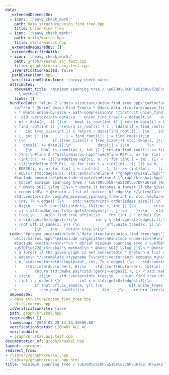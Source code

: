 ```yaml
---
data:
  _extendedDependsOn:
  - icon: ':heavy_check_mark:'
    path: data_structure/union_find_tree.hpp
    title: Union-Find Tree
  - icon: ':heavy_check_mark:'
    path: utils/macros.hpp
    title: utils/macros.hpp
  _extendedRequiredBy: []
  _extendedVerifiedWith:
  - icon: ':heavy_check_mark:'
    path: graph/kruskal.aoj.test.cpp
    title: graph/kruskal.aoj.test.cpp
  _isVerificationFailed: false
  _pathExtension: hpp
  _verificationStatusIcon: ':heavy_check_mark:'
  attributes:
    document_title: "minimum spanning tree / \u6700\u5C0F\u5168\u57DF\u6728 (Kruskal's\
      \ method)"
    links: []
  bundledCode: "#line 2 \"data_structure/union_find_tree.hpp\"\n#include <vector>\n\
    \n/**\n * @brief Union-Find Tree\n * @docs data_structure/union_find_tree.md\n\
    \ * @note union-by-size + path-compression\n */\nstruct union_find_tree {\n  \
    \  std::vector<int> data;\n    union_find_tree() = default;\n    explicit union_find_tree(std::size_t\
    \ n) : data(n, -1) {}\n    bool is_root(int i) { return data[i] < 0; }\n    int\
    \ find_root(int i) { return is_root(i) ? i : (data[i] = find_root(data[i])); }\n\
    \    int tree_size(int i) { return - data[find_root(i)]; }\n    int unite_trees(int\
    \ i, int j) {\n        i = find_root(i); j = find_root(j);\n        if (i != j)\
    \ {\n            if (tree_size(i) < tree_size(j)) std::swap(i, j);\n         \
    \   data[i] += data[j];\n            data[j] = i;\n        }\n        return i;\n\
    \    }\n    bool is_same(int i, int j) { return find_root(i) == find_root(j);\
    \ }\n};\n#line 2 \"utils/macros.hpp\"\n#define REP(i, n) for (int i = 0; (i) <\
    \ (int)(n); ++ (i))\n#define REP3(i, m, n) for (int i = (m); (i) < (int)(n); ++\
    \ (i))\n#define REP_R(i, n) for (int i = (int)(n) - 1; (i) >= 0; -- (i))\n#define\
    \ REP3R(i, m, n) for (int i = (int)(n) - 1; (i) >= (int)(m); -- (i))\n#define\
    \ ALL(x) std::begin(x), std::end(x)\n#line 4 \"graph/kruskal.hpp\"\n#include <algorithm>\n\
    #include <numeric>\n#include <tuple>\n#line 8 \"graph/kruskal.hpp\"\n\n/**\n *\
    \ @brief minimum spanning tree / \u6700\u5C0F\u5168\u57DF\u6728 (Kruskal's method)\n\
    \ * @note $O(E \\log E)$\n * @note it becomes a forest if the given graph is not\
    \ connected\n * @return a list of indices of edges\n */\ntemplate <typename T>\n\
    std::vector<int> compute_minimum_spanning_tree(int n, std::vector<std::tuple<int,\
    \ int, T> > edges) {\n    std::vector<int> order(edges.size());\n    std::iota(ALL(order),\
    \ 0);\n    std::sort(ALL(order), [&](int i, int j) {\n        return std::make_pair(std::get<2>(edges[i]),\
    \ i) < std::make_pair(std::get<2>(edges[j]), j);\n    });\n    std::vector<int>\
    \ tree;\n    union_find_tree uft(n);\n    for (int i : order) {\n        int x\
    \ = std::get<0>(edges[i]);\n        int y = std::get<1>(edges[i]);\n        if\
    \ (not uft.is_same(x, y)) {\n            uft.unite_trees(x, y);\n            tree.push_back(i);\n\
    \        }\n    }\n    return tree;\n}\n"
  code: "#pragma once\n#include \"data_structure/union_find_tree.hpp\"\n#include \"\
    utils/macros.hpp\"\n#include <algorithm>\n#include <numeric>\n#include <tuple>\n\
    #include <vector>\n\n/**\n * @brief minimum spanning tree / \u6700\u5C0F\u5168\
    \u57DF\u6728 (Kruskal's method)\n * @note $O(E \\log E)$\n * @note it becomes\
    \ a forest if the given graph is not connected\n * @return a list of indices of\
    \ edges\n */\ntemplate <typename T>\nstd::vector<int> compute_minimum_spanning_tree(int\
    \ n, std::vector<std::tuple<int, int, T> > edges) {\n    std::vector<int> order(edges.size());\n\
    \    std::iota(ALL(order), 0);\n    std::sort(ALL(order), [&](int i, int j) {\n\
    \        return std::make_pair(std::get<2>(edges[i]), i) < std::make_pair(std::get<2>(edges[j]),\
    \ j);\n    });\n    std::vector<int> tree;\n    union_find_tree uft(n);\n    for\
    \ (int i : order) {\n        int x = std::get<0>(edges[i]);\n        int y = std::get<1>(edges[i]);\n\
    \        if (not uft.is_same(x, y)) {\n            uft.unite_trees(x, y);\n  \
    \          tree.push_back(i);\n        }\n    }\n    return tree;\n}\n"
  dependsOn:
  - data_structure/union_find_tree.hpp
  - utils/macros.hpp
  isVerificationFile: false
  path: graph/kruskal.hpp
  requiredBy: []
  timestamp: '2020-02-28 14:33:39+09:00'
  verificationStatus: LIBRARY_ALL_AC
  verifiedWith:
  - graph/kruskal.aoj.test.cpp
documentation_of: graph/kruskal.hpp
layout: document
redirect_from:
- /library/graph/kruskal.hpp
- /library/graph/kruskal.hpp.html
title: "minimum spanning tree / \u6700\u5C0F\u5168\u57DF\u6728 (Kruskal's method)"
---
```

